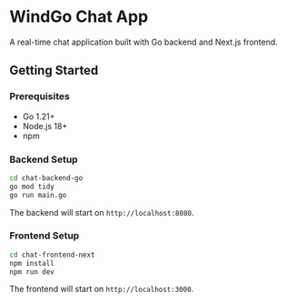 # WindGo Chat App

A real-time chat application built with Go backend and Next.js frontend.

## Getting Started

### Prerequisites
- Go 1.21+
- Node.js 18+
- npm

### Backend Setup

```bash
cd chat-backend-go
go mod tidy
go run main.go
```

The backend will start on `http://localhost:8080`.

### Frontend Setup

```bash
cd chat-frontend-next
npm install
npm run dev
```

The frontend will start on `http://localhost:3000`.

